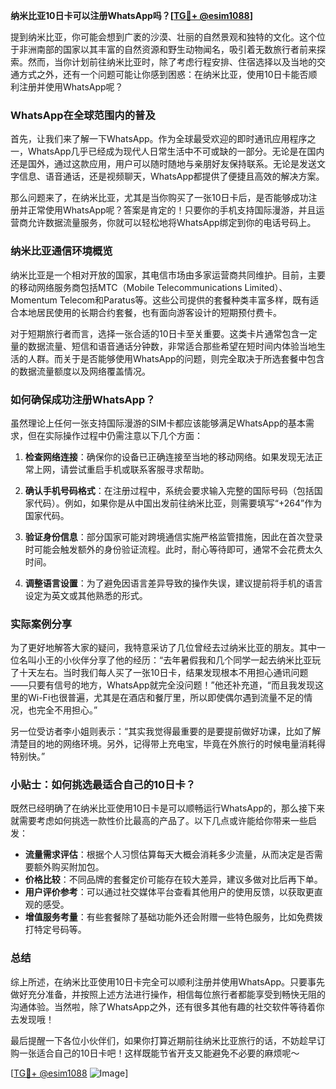**纳米比亚10日卡可以注册WhatsApp吗？[[TG💪+ @esim1088](https://t.me/s/esim1088)]**

提到纳米比亚，你可能会想到广袤的沙漠、壮丽的自然景观和独特的文化。这个位于非洲南部的国家以其丰富的自然资源和野生动物闻名，吸引着无数旅行者前来探索。然而，当你计划前往纳米比亚时，除了考虑行程安排、住宿选择以及当地的交通方式之外，还有一个问题可能让你感到困惑：在纳米比亚，使用10日卡能否顺利注册并使用WhatsApp呢？

### WhatsApp在全球范围内的普及

首先，让我们来了解一下WhatsApp。作为全球最受欢迎的即时通讯应用程序之一，WhatsApp几乎已经成为现代人日常生活中不可或缺的一部分。无论是在国内还是国外，通过这款应用，用户可以随时随地与亲朋好友保持联系。无论是发送文字信息、语音通话，还是视频聊天，WhatsApp都提供了便捷且高效的解决方案。

那么问题来了，在纳米比亚，尤其是当你购买了一张10日卡后，是否能够成功注册并正常使用WhatsApp呢？答案是肯定的！只要你的手机支持国际漫游，并且运营商允许数据流量服务，你就可以轻松地将WhatsApp绑定到你的电话号码上。

### 纳米比亚通信环境概览

纳米比亚是一个相对开放的国家，其电信市场由多家运营商共同维护。目前，主要的移动网络服务商包括MTC（Mobile Telecommunications Limited）、Momentum Telecom和Paratus等。这些公司提供的套餐种类丰富多样，既有适合本地居民使用的长期合约套餐，也有面向游客设计的短期预付费卡。

对于短期旅行者而言，选择一张合适的10日卡至关重要。这类卡片通常包含一定量的数据流量、短信和语音通话分钟数，非常适合那些希望在短时间内体验当地生活的人群。而关于是否能够使用WhatsApp的问题，则完全取决于所选套餐中包含的数据流量额度以及网络覆盖情况。

### 如何确保成功注册WhatsApp？

虽然理论上任何一张支持国际漫游的SIM卡都应该能够满足WhatsApp的基本需求，但在实际操作过程中仍需注意以下几个方面：

1. **检查网络连接**：确保你的设备已正确连接至当地的移动网络。如果发现无法正常上网，请尝试重启手机或联系客服寻求帮助。
   
2. **确认手机号码格式**：在注册过程中，系统会要求输入完整的国际号码（包括国家代码）。例如，如果你是从中国出发前往纳米比亚，则需要填写“+264”作为国家代码。
   
3. **验证身份信息**：部分国家可能对跨境通信实施严格监管措施，因此在首次登录时可能会触发额外的身份验证流程。此时，耐心等待即可，通常不会花费太久时间。
   
4. **调整语言设置**：为了避免因语言差异导致的操作失误，建议提前将手机的语言设定为英文或其他熟悉的形式。

### 实际案例分享

为了更好地解答大家的疑问，我特意采访了几位曾经去过纳米比亚的朋友。其中一位名叫小王的小伙伴分享了他的经历：“去年暑假我和几个同学一起去纳米比亚玩了十天左右。当时我们每人买了一张10日卡，结果发现根本不用担心通讯问题——只要有信号的地方，WhatsApp就完全没问题！”他还补充道，“而且我发现这里的Wi-Fi也很普遍，尤其是在酒店和餐厅里，所以即使偶尔遇到流量不足的情况，也完全不用担心。”

另一位受访者李小姐则表示：“其实我觉得最重要的是要提前做好功课，比如了解清楚目的地的网络环境。另外，记得带上充电宝，毕竟在外旅行的时候电量消耗得特别快。”

### 小贴士：如何挑选最适合自己的10日卡？

既然已经明确了在纳米比亚使用10日卡是可以顺畅运行WhatsApp的，那么接下来就需要考虑如何挑选一款性价比最高的产品了。以下几点或许能给你带来一些启发：

- **流量需求评估**：根据个人习惯估算每天大概会消耗多少流量，从而决定是否需要额外购买附加包。
- **价格比较**：不同品牌的套餐定价可能存在较大差异，建议多做对比后再下单。
- **用户评价参考**：可以通过社交媒体平台查看其他用户的使用反馈，以获取更直观的感受。
- **增值服务考量**：有些套餐除了基础功能外还会附赠一些特色服务，比如免费拨打特定号码等。

### 总结

综上所述，在纳米比亚使用10日卡完全可以顺利注册并使用WhatsApp。只要事先做好充分准备，并按照上述方法进行操作，相信每位旅行者都能享受到畅快无阻的沟通体验。当然啦，除了WhatsApp之外，还有很多其他有趣的社交软件等待着你去发现哦！

最后提醒一下各位小伙伴们，如果你打算近期前往纳米比亚旅行的话，不妨趁早订购一张适合自己的10日卡吧！这样既能节省开支又能避免不必要的麻烦呢～ 

[[TG💪+ @esim1088](https://t.me/s/esim1088) ![Image](https://i.postimg.cc/4NQfJmqS/Snipaste-2025-05-13-00-14-12.png)]